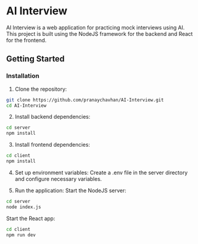 # AI Interview

AI Interview is a web application for practicing mock interviews using AI. This project is built using the NodeJS framework for the backend and React for the frontend.

## Getting Started
### Installation

1. Clone the repository:

```bash
git clone https://github.com/pranaychavhan/AI-Interview.git
cd AI-Interview
```
2. Install backend dependencies:
```bash
cd server
npm install
```

3. Install frontend dependencies:
```bash
cd client
npm install
```

4. Set up environment variables:
Create a .env file in the server directory and configure necessary variables.

5. Run the application:
Start the NodeJS server:
```bash
cd server
node index.js
```

Start the React app:
```bash
cd client
npm run dev
```
